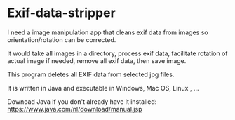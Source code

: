 # Exif-data-stripper
I need a image manipulation app that cleans exif data from images so orientation/rotation can be corrected.

It would take all images in a directory, process exif data, facilitate rotation of actual image if needed, remove all exif data, then save image.

This program deletes all EXIF data from selected jpg files.

It is written in Java and executable in Windows, Mac OS, Linux , ...

Downoad Java if you don't already have it installed: https://www.java.com/nl/download/manual.jsp
